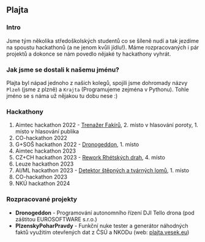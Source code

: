 ## Plajta
### Intro
Jsme tým několika středoškolských studentů co se šíleně nudí a tak jezdíme na spoustu hackathonů (a ne jenom kvůli jídlu!). Máme rozpracovaných i pár projektů a dokonce se nám povedlo nějaké ty hackathony vyhrát.

### Jak jsme se dostali k našemu jménu?
Plajta byl nápad jednoho z našich kolegů, spojili jsme dohromady názvy `Plzeň` (jsme z plzně) a `Krajta` (Programujeme zejména v Pythonu). Tohle jméno se s náma už nějakou tu dobu nese :)

### Hackathony
1. Aimtec hackathon 2022 - [Trenažer Fakírů](https://github.com/Plajta/TrenazerFakiru), 2. místo v hlasování poroty, 1. místo v hlasování publika
2. CO-hackathon 2022
3. G+SOŠ hackathon 2022 - [Dronogeddon](https://github.com/Plajta/Dronogeddon), 1. místo
4. Aimtec hackathon 2023
5. CZ+CH hackathon 2023 - [Rework Rhétských drah](https://github.com/Plajta/RhaetianRailwayRework), 4. místo
6. Leuze hackathon 2023
7. AI/ML hackathon 2023 - [Detektor štěpných a tvárných lomů](https://github.com/Plajta/DetektorLomu), 1. místo 
8. CO-hackathon 2023
9. NKÚ hackathon 2024

### Rozpracované projekty
- **Dronogeddon** - Programování autonomního řízení DJI Tello drona (pod záštitou EUROSOFTWARE s.r.o.)
- **PlzenskyPoharPravdy** - Funkční nuke tester a generátor náhodných faktů využitím otevřených dat z ČSÚ a NKODu (web: [plajta.vesek.eu](https://plajta.vesek.eu))
